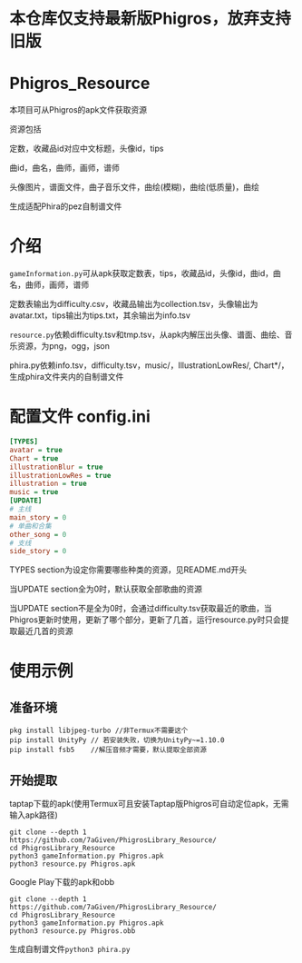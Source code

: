 # 本仓库仅支持最新版Phigros，放弃支持旧版
# Phigros_Resource
本项目可从Phigros的apk文件获取资源

资源包括

定数，收藏品id对应中文标题，头像id，tips

曲id，曲名，曲师，画师，谱师

头像图片，谱面文件，曲子音乐文件，曲绘(模糊)，曲绘(低质量)，曲绘

生成适配Phira的pez自制谱文件
# 介绍

`gameInformation.py`可从apk获取定数表，tips，收藏品id，头像id，曲id，曲名，曲师，画师，谱师

定数表输出为difficulty.csv，收藏品输出为collection.tsv，头像输出为avatar.txt，tips输出为tips.txt，其余输出为info.tsv

`resource.py`依赖difficulty.tsv和tmp.tsv，从apk内解压出头像、谱面、曲绘、音乐资源，为png，ogg，json

phira.py依赖info.tsv，difficulty.tsv，music/，IllustrationLowRes/, Chart*/，生成phira文件夹内的自制谱文件
# 配置文件 config.ini
```ini
[TYPES]
avatar = true
Chart = true
illustrationBlur = true
illustrationLowRes = true
illustration = true
music = true
[UPDATE]
# 主线
main_story = 0
# 单曲和合集
other_song = 0
# 支线
side_story = 0
```
TYPES section为设定你需要哪些种类的资源，见README.md开头

当UPDATE section全为0时，默认获取全部歌曲的资源

当UPDATE section不是全为0时，会通过difficulty.tsv获取最近的歌曲，当Phigros更新时使用，更新了哪个部分，更新了几首，运行resource.py时只会提取最近几首的资源
# 使用示例
## 准备环境
```shell
pkg install libjpeg-turbo //非Termux不需要这个
pip install UnityPy // 若安装失败，切换为UnityPy~=1.10.0
pip install fsb5    //解压音频才需要，默认提取全部资源
```
## 开始提取
taptap下载的apk(使用Termux可且安装Taptap版Phigros可自动定位apk，无需输入apk路径)
```shell
git clone --depth 1 https://github.com/7aGiven/PhigrosLibrary_Resource/
cd PhigrosLibrary_Resource
python3 gameInformation.py Phigros.apk
python3 resource.py Phigros.apk
```
Google Play下载的apk和obb
```shell
git clone --depth 1 https://github.com/7aGiven/PhigrosLibrary_Resource/
cd PhigrosLibrary_Resource
python3 gameInformation.py Phigros.apk
python3 resource.py Phigros.obb
```
生成自制谱文件`python3 phira.py`
